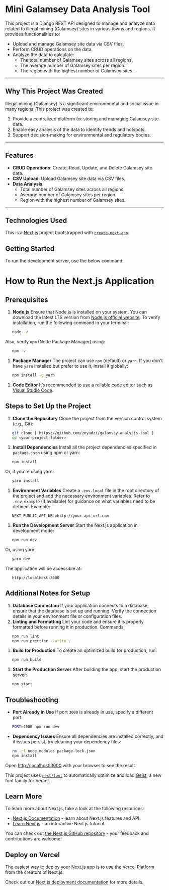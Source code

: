 # Mini Galamsey Data Analysis Tool

This project is a Django REST API designed to manage and analyze data related to illegal mining (Galamsey) sites in various towns and regions. It provides functionalities to:
- Upload and manage Galamsey site data via CSV files.
- Perform CRUD operations on the data.
- Analyze the data to calculate:
  - The total number of Galamsey sites across all regions.
  - The average number of Galamsey sites per region.
  - The region with the highest number of Galamsey sites.

---

## Why This Project Was Created

Illegal mining (Galamsey) is a significant environmental and social issue in many regions. This project was created to:
1. Provide a centralized platform for storing and managing Galamsey site data.
2. Enable easy analysis of the data to identify trends and hotspots.
3. Support decision-making for environmental and regulatory bodies.

---

## Features

- **CRUD Operations**: Create, Read, Update, and Delete Galamsey site data.
- **CSV Upload**: Upload Galamsey site data via CSV files.
- **Data Analysis**:
  - Total number of Galamsey sites across all regions.
  - Average number of Galamsey sites per region.
  - Region with the highest number of Galamsey sites.

---

## Technologies Used

This is a [Next.js](https://nextjs.org) project bootstrapped with [`create-next-app`](https://nextjs.org/docs/app/api-reference/cli/create-next-app).

## Getting Started

To run the development server, use the below command:

# How to Run the Next.js Application
## Prerequisites
1. **Node.js**
Ensure that Node.js is installed on your system. You can download the latest LTS version from [Node.js official website](https://nodejs.org/).
To verify installation, run the following command in your terminal:
``` bash
   node -v
```
Also, verify `npm` (Node Package Manager) using:
``` bash
   npm -v
```
1. **Package Manager**
The project can use `npm` (default) or `yarn`. If you don't have `yarn` installed but prefer to use it, install it globally:
``` bash
   npm install -g yarn
```
1. **Code Editor**
It’s recommended to use a reliable code editor such as [Visual Studio Code](https://code.visualstudio.com/).

## Steps to Set Up the Project
1. **Clone the Repository**
Clone the project from the version control system (e.g., Git):
``` bash
   git clone [ https://github.com/znyadzi/galamsay-analysis-tool ]
   cd <your-project-folder>
```
1. **Install Dependencies**
Install all the project dependencies specified in `package.json` using npm or yarn:
``` bash
   npm install
```
Or, if you're using yarn:
``` bash
   yarn install
```
1. **Environment Variables**
Create a `.env.local` file in the root directory of the project and add the necessary environment variables. Refer to `.env.example` (if available) for guidance on what variables need to be defined.
Example:
``` plaintext
   NEXT_PUBLIC_API_URL=http://your-api-url.com
```
1. **Run the Development Server**
Start the Next.js application in development mode:
``` bash
   npm run dev
```
Or, using yarn:
``` bash
   yarn dev
```
The application will be accessible at:
``` plaintext
   http://localhost:3000
```
## Additional Notes for Setup
1. **Database Connection**
If your application connects to a database, ensure that the database is set up and running. Verify the connection details in your environment file or configuration files.
2. **Linting and Formatting**
Lint your code and ensure it is properly formatted before running it in production. Commands:
``` bash
   npm run lint
   npm run prettier --write .
```
1. **Build for Production**
To create an optimized build for production, run:
``` bash
   npm run build
```
1. **Start the Production Server**
After building the app, start the production server:
``` bash
   npm start
```
## Troubleshooting
- **Port Already in Use**
If port `3000` is already in use, specify a different port:
``` bash
   PORT=4000 npm run dev
```
- **Dependency Issues**
Ensure all dependencies are installed correctly, and if issues persist, try cleaning your dependency files:
``` bash
   rm -rf node_modules package-lock.json
   npm install
```


Open [http://localhost:3000](http://localhost:3000) with your browser to see the result.

This project uses [`next/font`](https://nextjs.org/docs/app/building-your-application/optimizing/fonts) to automatically optimize and load [Geist](https://vercel.com/font), a new font family for Vercel.

## Learn More

To learn more about Next.js, take a look at the following resources:

- [Next.js Documentation](https://nextjs.org/docs) - learn about Next.js features and API.
- [Learn Next.js](https://nextjs.org/learn) - an interactive Next.js tutorial.

You can check out [the Next.js GitHub repository](https://github.com/vercel/next.js) - your feedback and contributions are welcome!

## Deploy on Vercel

The easiest way to deploy your Next.js app is to use the [Vercel Platform](https://vercel.com/new?utm_medium=default-template&filter=next.js&utm_source=create-next-app&utm_campaign=create-next-app-readme) from the creators of Next.js.

Check out our [Next.js deployment documentation](https://nextjs.org/docs/app/building-your-application/deploying) for more details.
